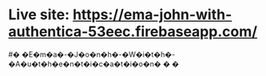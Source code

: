 # Live site: https://ema-john-with-authentica-53eec.firebaseapp.com/
#� �E�m�a�-�J�o�n�h�-�W�i�t�h�-�A�u�t�h�e�n�t�i�c�a�t�i�o�n�
�
�
